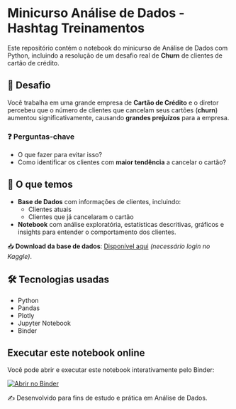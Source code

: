 # Minicurso Análise de Dados - Hashtag Treinamentos

Este repositório contém o notebook do minicurso de Análise de Dados com Python, incluindo a resolução de um desafio real de **Churn** de clientes de cartão de crédito.

## 📝 Desafio

Você trabalha em uma grande empresa de **Cartão de Crédito** e o diretor percebeu que o número de clientes que cancelam seus cartões (**churn**) aumentou significativamente, causando **grandes prejuízos** para a empresa.

### ❓ Perguntas-chave
- O que fazer para evitar isso?
- Como identificar os clientes com **maior tendência** a cancelar o cartão?

## 📂 O que temos

- **Base de Dados** com informações de clientes, incluindo:
  - Clientes atuais
  - Clientes que já cancelaram o cartão
- **Notebook** com análise exploratória, estatísticas descritivas, gráficos e insights para entender o comportamento dos clientes.

📥 **Download da base de dados**: [Disponível aqui](https://www.kaggle.com/sakshigoyal7/credit-card-customers) *(necessário login no Kaggle)*.

## 🛠 Tecnologias usadas
- Python
- Pandas
- Plotly
- Jupyter Notebook
- Binder
  
## Executar este notebook online

Você pode abrir e executar este notebook interativamente pelo Binder:

[![Abrir no Binder](https://mybinder.org/badge_logo.svg)](https://mybinder.org/v2/gh/Themis-art/minicurso-analise-dados/HEAD?urlpath=lab)


✍ Desenvolvido para fins de estudo e prática em Análise de Dados.
